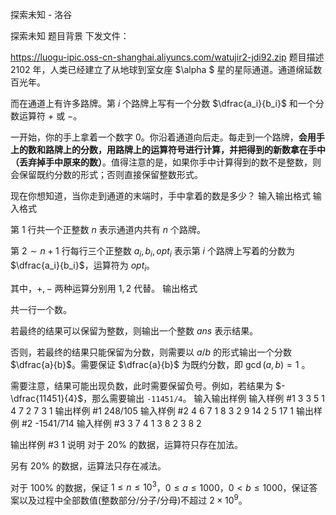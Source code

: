 



探索未知 - 洛谷














探索未知
题目背景
下发文件：

<https://luogu-ipic.oss-cn-shanghai.aliyuncs.com/watujir2-jdi92.zip>
题目描述
2102 年，人类已经建立了从地球到室女座 $\alpha $ 星的星际通道。通道绵延数百光年。

而在通道上有许多路牌。第 $i$ 个路牌上写有一个分数 $\dfrac{a_i}{b_i}$ 和一个分数运算符 $+$ 或 $-$。

一开始，你的手上拿着一个数字 $0$。你沿着通道向后走。每走到一个路牌，**会用手上的数和路牌上的分数，用路牌上的运算符号进行计算，并把得到的新数拿在手中（丢弃掉手中原来的数）**。值得注意的是，如果你手中计算得到的数不是整数，则会保留既约分数的形式；否则直接保留整数形式。

现在你想知道，当你走到通道的末端时，手中拿着的数是多少？
输入输出格式
输入格式

第 $1$ 行共一个正整数 $n$ 表示通道内共有 $n$ 个路牌。

第 $2\sim n+1$ 行每行三个正整数 $a_i,b_i,opt_i$ 表示第 $i$ 个路牌上写着的分数为 $\dfrac{a_i}{b_i}$，运算符为 $opt_i$。

其中，$+,-$ 两种运算分别用 $1,2$ 代替。
输出格式

共一行一个数。

若最终的结果可以保留为整数，则输出一个整数 $ans$ 表示结果。

否则，若最终的结果只能保留为分数，则需要以 $a/b$ 的形式输出一个分数 $\dfrac{a}{b}$。需要保证 $\dfrac{a}{b}$ 为既约分数，即 $\gcd(a,b)=1$ 。

需要注意，结果可能出现负数，此时需要保留负号。例如，若结果为 $-\dfrac{11451}{4}$，那么需要输出 `-11451/4`。
输入输出样例
输入样例 #1
3
3 5 1
4 7 2
7 3 1
输出样例 #1
248/105
输入样例 #2
4
6 7 1
8 3 2
9 14 2
5 17 1
输出样例 #2
-1541/714
输入样例 #3
3
7 4 1
3 8 2
3 8 2

输出样例 #3
1
说明
对于 $20\%$ 的数据，运算符只存在加法。

另有 $20\%$ 的数据，运算法只存在减法。

对于 $100\%$ 的数据，保证 $1\leq n\leq 10^3$，$0\leq a \leq 1000$，$0 < b \leq 1000$，保证答案以及过程中全部数值(整数部分/分子/分母)不超过 $2\times 10^9$。







